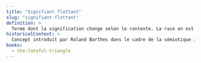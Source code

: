 ```yaml
---
title: "Signifiant flottant"
slug: "signifiant-flottant"
definition: >
  Terme dont la signification change selon le contexte. La race en est un exemple : elle glisse entre registres (biologique, culturel, religieux…) tout en conservant sa fonction hiérarchisante.
historicalContext: >
  Concept introduit par Roland Barthes dans le cadre de la sémiotique idéologique. Repris par Hall pour penser la plasticité sémantique du mot « race ».
books:
  - the-fateful-triangle
---
```

